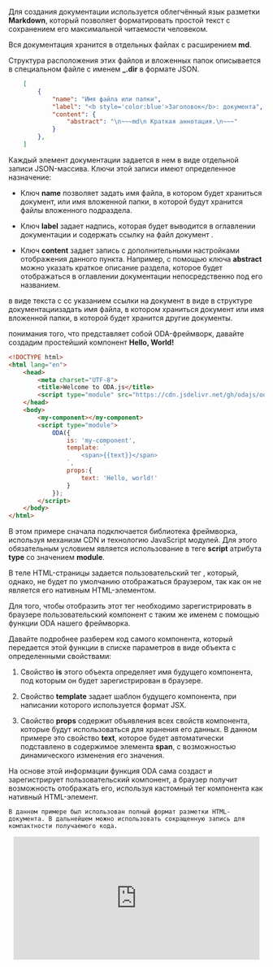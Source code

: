 Для создания документации используется облегчённый язык разметки **Markdown**, который позволяет форматировать простой текст с сохранением его максимальной читаемости человеком.

Вся документация хранится в отдельных файлах с расширением **md**.

Структура расположения этих файлов и вложенных папок описывается в специальном файле с именем **_.dir** в формате JSON.

```json
    [
        {
            "name": "Имя файла или папки",
            "label": "<b style='color:blue'>Заголовок</b>: документа",
            "content": {
                "abstract": "\n~~~md\n Краткая аннотация.\n~~~"
            }
        },
    ]
```

Каждый элемент документации задается в нем в виде отдельной записи JSON-массива. Ключи этой записи имеют определенное назначение:

* Ключ **name** позволяет задать имя файла, в котором будет храниться документ, или имя вложенной папки, в которой будут хранится файлы вложенного подраздела.

* Ключ **label** задает надпись, которая будет выводится в оглавлении документации и содержать ссылку на файл документ .

* Ключ **content** задает запись с дополнительными настройками отображения данного пункта. Например, с помощью ключа **abstract** можно указать краткое описание раздела, которое будет отображаться в оглавлении документации непосредственно под его названием.




в виде текста с сс указанием ссылки на документ в виде  в структуре документациизадать имя файла, в котором храниться документ или имя вложенной папки, в которой будет хранится другие документы.




понимания того, что представляет собой ODA-фреймворк, давайте создадим простейший компонент **Hello, World!**

```html run_line_edit
<!DOCTYPE html>
<html lang="en">
    <head>
        <meta charset="UTF-8">
        <title>Welcome to ODA.js</title>
        <script type="module" src="https://cdn.jsdelivr.net/gh/odajs/oda/oda.js"></script>
    </head>
    <body>
        <my-component></my-component>
        <script type="module">
            ODA({
                is: 'my-component',
                template: `
                    <span>{{text}}</span>
                `,
                props:{
                    text: 'Hello, world!'
                }
            });
        </script>
    </body>
</html>
```

В этом примере сначала подключается библиотека фреймворка, используя механизм CDN и технологию JavaScript модулей. Для этого обязательным условием является использование в теге **script** атрибута **type** со значением **module**.

В теле HTML-страницы задается пользовательский тег <my-component>, который, однако, не будет по умолчанию отображаться браузером, так как он не является его нативным HTML-элементом.

Для того, чтобы отобразить этот тег необходимо зарегистрировать в браузере пользовательский компонент с таким же именем с помощью функции ODA нашего фреймворка.

Давайте подробнее разберем код самого компонента, который передается этой функции в списке параметров в виде объекта с определенными свойствами:

1. Свойство **is** этого объекта определяет имя будущего компонента, под которым он будет зарегистрирован в браузере.

1. Свойство **template** задает шаблон будущего компонента, при написании которого используется формат JSX.

1. Свойство **props** содержит объявления всех свойств компонента, которые будут использоваться для хранения его данных. В данном примере это свойство **text**, которое будет автоматически подставлено в содержимое элемента **span**, с возможностью динамического изменения его значения.

На основе этой информации функция ODA сама создаст и зарегистрирует пользовательский компонент, а браузер получит возможность отображать его, используя кастомный тег компонента как нативный HTML-элемент.

```info_md
В данном примере был использован полный формат разметки HTML-документа. В дальнейшем можно использовать сокращенную запись для компактности получаемого кода.
```

<div style="position:relative;padding-bottom:48%; margin:10px">
    <iframe src="https://www.youtube.com/embed/GpyzBM5bKQ8?start=0" frameborder="0" allow="accelerometer; autoplay; encrypted-media; gyroscope; picture-in-picture" allowfullscreen
    style="position:absolute;width:100%;height:100%;"></iframe>
</div>
